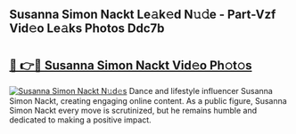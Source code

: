 ## Susanna Simon Nackt Le𝚊k𝚎d N𝚞𝚍e - Part-Vzf Vid𝚎o Le𝚊ks Photos Ddc7b

# <h2><a href="http://fb97ka.evod.top/?m=Susanna+Simon+Nackt">🔗 👉🔴 Susanna Simon Nackt Vid𝚎o Ph𝚘t𝚘s</a></h2>

[![Susanna Simon Nackt N𝚞d𝚎s](https://i.imgur.com/8V9OHl7.gif)](http://fb97ka.evod.top/?m=Susanna+Simon+Nackt)
Dance and lifestyle influencer Susanna Simon Nackt, creating engaging online content. As a public figure, Susanna Simon Nackt every move is scrutinized, but he remains humble and dedicated to making a positive impact. 
